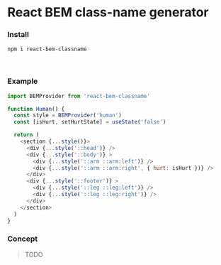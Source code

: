 # React BEM class-name generator

### Install

```bash
npm i react-bem-classname
```

<br>

### Example
```javascript
import BEMProvider from 'react-bem-classname'

function Human() {
  const style = BEMProvider('human')
  const [isHurt, setHurtState] = useState('false')

  return (
    <section {...style()}>
      <div {...style('::head')} />
      <div {...style('::body')} >
        <div {...style('::arm ::arm:left')} /> 
        <div {...style('::arm ::arm:right', { hurt: isHurt })} /> 
      </div>
      <div {...style('::footer')} >
        <div {...style('::leg ::leg:left')} /> 
        <div {...style('::leg ::leg:right')} /> 
      </div>
    </section>
  )
}
```


### Concept

> TODO
